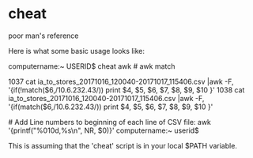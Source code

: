 # cheat
poor man's reference

Here is what some basic usage looks like:



computername:~ USERID$ cheat awk
\# awk match

 1037  cat ia_to_stores_20171016_120040-20171017_115406.csv |awk -F\, '{if(!match($6,/10\.6\.232\.43/)) print $4, $5, $6, $7, $8, $9, $10 }'
 1038  cat ia_to_stores_20171016_120040-20171017_115406.csv |awk -F\, '{if(match($6,/10\.6\.232\.43/)) print $4, $5, $6, $7, $8, $9, $10 }'

\# Add Line numbers to beginning of each line of CSV file:
awk '{printf("%010d,%s\n", NR, $0)}'
computername:~ userid$


This is assuming that the 'cheat' script is in your local $PATH variable.

